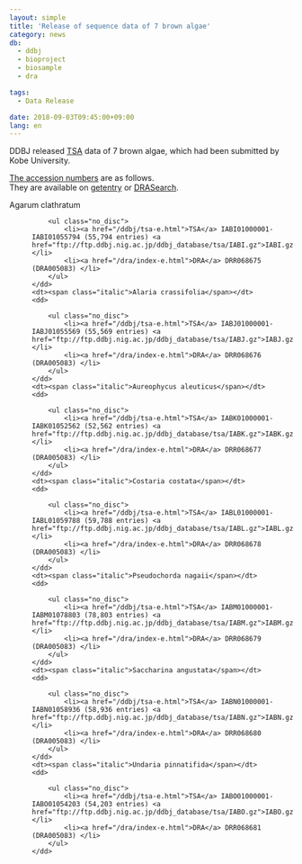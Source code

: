```yaml
---
layout: simple
title: 'Release of sequence data of 7 brown algae'
category: news
db:
  - ddbj
  - bioproject
  - biosample
  - dra

tags:
  - Data Release

date: 2018-09-03T09:45:00+09:00
lang: en
---
```


<p>DDBJ released <a href="/ddbj/tsa-e.html">TSA</a> data of 7 brown algae, which had been submitted by Kobe University. </p>

<p><a href="/documents/accessions.html">The accession numbers</a> are as follows. <br>They are available on <a href="http://getentry.ddbj.nig.ac.jp/top-e.html">getentry</a> or <a href="http://ddbj.nig.ac.jp/DRASearch/">DRASearch</a>. </p>

<dl>
    <dt><span class="italic">Agarum clathratum</span></dt>
    <dd>

        <ul class="no_disc">
            <li><a href="/ddbj/tsa-e.html">TSA</a> IABI01000001-IABI01055794 (55,794 entries) <a href="ftp://ftp.ddbj.nig.ac.jp/ddbj_database/tsa/IABI.gz">IABI.gz</a></li>
            <li><a href="/dra/index-e.html">DRA</a> DRR068675 (DRA005083) </li>
        </ul>
    </dd>
    <dt><span class="italic">Alaria crassifolia</span></dt>
    <dd>

        <ul class="no_disc">
            <li><a href="/ddbj/tsa-e.html">TSA</a> IABJ01000001-IABJ01055569 (55,569 entries) <a href="ftp://ftp.ddbj.nig.ac.jp/ddbj_database/tsa/IABJ.gz">IABJ.gz</a></li>
            <li><a href="/dra/index-e.html">DRA</a> DRR068676 (DRA005083) </li>
        </ul>
    </dd>
    <dt><span class="italic">Aureophycus aleuticus</span></dt>
    <dd>

        <ul class="no_disc">
            <li><a href="/ddbj/tsa-e.html">TSA</a> IABK01000001-IABK01052562 (52,562 entries) <a href="ftp://ftp.ddbj.nig.ac.jp/ddbj_database/tsa/IABK.gz">IABK.gz</a></li>
            <li><a href="/dra/index-e.html">DRA</a> DRR068677 (DRA005083) </li>
        </ul>
    </dd>
    <dt><span class="italic">Costaria costata</span></dt>
    <dd>

        <ul class="no_disc">
            <li><a href="/ddbj/tsa-e.html">TSA</a> IABL01000001-IABL01059788 (59,788 entries) <a href="ftp://ftp.ddbj.nig.ac.jp/ddbj_database/tsa/IABL.gz">IABL.gz</a></li>
            <li><a href="/dra/index-e.html">DRA</a> DRR068678 (DRA005083) </li>
        </ul>
    </dd>
    <dt><span class="italic">Pseudochorda nagaii</span></dt>
    <dd>

        <ul class="no_disc">
            <li><a href="/ddbj/tsa-e.html">TSA</a> IABM01000001-IABM01078803 (78,803 entries) <a href="ftp://ftp.ddbj.nig.ac.jp/ddbj_database/tsa/IABM.gz">IABM.gz</a></li>
            <li><a href="/dra/index-e.html">DRA</a> DRR068679 (DRA005083) </li>
        </ul>
    </dd>
    <dt><span class="italic">Saccharina angustata</span></dt>
    <dd>

        <ul class="no_disc">
            <li><a href="/ddbj/tsa-e.html">TSA</a> IABN01000001-IABN01058936 (58,936 entries) <a href="ftp://ftp.ddbj.nig.ac.jp/ddbj_database/tsa/IABN.gz">IABN.gz</a></li>
            <li><a href="/dra/index-e.html">DRA</a> DRR068680 (DRA005083) </li>
        </ul>
    </dd>
    <dt><span class="italic">Undaria pinnatifida</span></dt>
    <dd>

        <ul class="no_disc">
            <li><a href="/ddbj/tsa-e.html">TSA</a> IABO01000001-IABO01054203 (54,203 entries) <a href="ftp://ftp.ddbj.nig.ac.jp/ddbj_database/tsa/IABO.gz">IABO.gz</a></li>
            <li><a href="/dra/index-e.html">DRA</a> DRR068681 (DRA005083) </li>
        </ul>
    </dd>
</dl>
